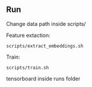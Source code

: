 ## Run
Change data path inside scripts/

Feature extaction:
```
scripts/extract_embeddings.sh
```

Train:
```
scripts/train.sh
```

tensorboard inside runs folder
